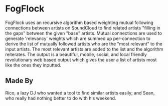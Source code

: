 <h1>FogFlock</h1>
FogFlock uses an recursive algorithm based weighting mutual following connections between artists on SoundCloud to find related artists "filling in the gaps" between the given "base" artists. Mutual connections are used to generate 'relevancy' weights which are summed up per-connection to derive the list of mutually followed artists who are the "most relevant" to the input artists. The most relevant artists are added to the list and the algorithm reiterates. The output is a beautiful, mobile, social, and local friendly revolutionary web based output which gives the user a list of artists most like the ones they inputted.

<h2>Made By</h2>
Rico, a lazy DJ who wanted a tool to find similar artists easily; and Sean, who really had nothing better to do with his weekend.
